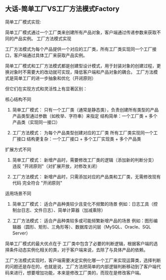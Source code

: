 ##  大话-简单工厂VS工厂方法模式Factory
简单工厂模式实现:

简单工厂模式通过一个工厂类来创建所有产品对象，客户端通过传递参数来获取不同的产品实例。
工厂方法模式实现

工厂方法模式为每个产品提供一个对应的工厂类，所有工厂类实现同一个工厂接口，客户端通过具体工厂来获取产品实例。

简单工厂模式和工厂方法模式都是创建型设计模式，用于封装对象的创建过程，更换对象时不需要大的改动就可实现，降低客户端和产品对象的耦合。 工厂方法模式是简单工厂的进一步抽象和优化（开闭原则）

但它们在实现方式和灵活性上有显著区别：

核心结构不同
1. 简单工厂模式：
只有一个工厂类（通常是静态类），负责创建所有类型的产品
产品类型通过参数（如枚举、字符串）来指定
结构简单：一个工厂类 + 多个产品类（实现同一接口）

2. 工厂方法模式：
为每个产品类型创建对应的工厂类
所有工厂类实现同一个工厂接口
结构更复杂：一个工厂接口 + 多个工厂实现类 + 多个产品类


扩展方式不同
1. 简单工厂模式：
新增产品时，需要修改工厂类的逻辑（添加新的判断分支）
违反 "开闭原则"（对扩展开放，对修改关闭）

2. 工厂方法模式：
新增产品时，只需添加对应的产品类和工厂类，无需修改现有代码
完全符合 "开闭原则"

适用场景不同
1. 简单工厂模式：
适合产品种类较少且变化不频繁的场景
例如：日志工具（控制台日志、文件日志）、简单计算器（加减乘除）

2. 工厂方法模式：
适合产品种类较多或可能频繁新增产品的场景
例如：图形编辑器（圆形、矩形、三角形等）、数据库访问层（MySQL、Oracle、SQL Server）

简单工厂模式的最大优点在于 工厂类中包含了必要的判断逻辑，根据客户端的选择条件动态实例化相关的类，对于客户端来说，去除了与具体产品的依赖。

工厂方法模式实现时，客户端需要决定实例化哪一个工厂来实现运算类，选择判断的问题还是存在的，也就是说，工厂方法把简单的内部逻辑判断移动到了客户端代码来进行，想要增加功能，本来是修改工厂类的，而现在是修改客户端。



